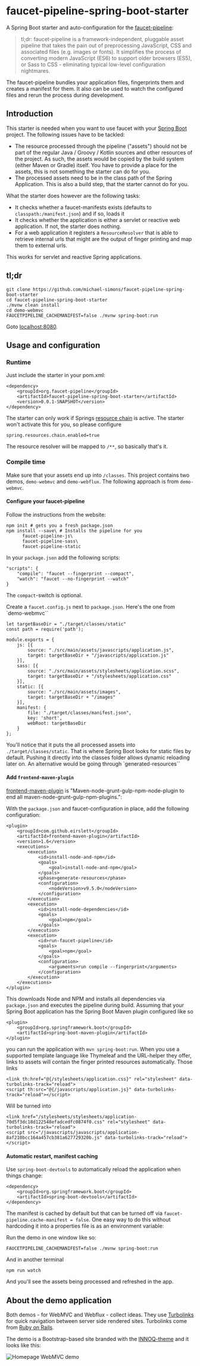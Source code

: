 # faucet-pipeline-spring-boot-starter

A Spring Boot starter and auto-configuration for the [faucet-pipeline](http://www.faucet-pipeline.org):

> tl;dr: faucet-pipeline is a framework-independent, pluggable asset pipeline that takes the pain out of preprocessing JavaScript, CSS and associated files (e.g. images or fonts). It simplifies the process of converting modern JavaScript (ES6) to support older browsers (ES5), or Sass to CSS - eliminating typical low-level configuration nightmares.

The faucet-pipeline bundles your application files, fingerprints them and creates a manifest for them. It also can be used to watch the configured files and rerun the process during development.

## Introduction

This starter is needed when you want to use faucet with your [Spring Boot](https://projects.spring.io/spring-boot/) project. The following issues have to be tackled: 

* The resource processed through the pipeline ("assets") should not be part of the regular Java / Groovy / Kotlin sources and other resources of the project. As such, the assets would be copied by the build system (either Maven or Gradle) itself. You have to provide a place for the assets, this is not something the starter can do for you.
* The processed assets need to be in the class path of the Spring Application. This is also a build step, that the starter cannot do for you. 

What the starter does however are the following tasks:

* It checks whether a faucet-manifests exists (defaults to `classpath:/manifest.json`) and if so, loads it
* It checks whether the application is either a servlet or reactive web application. If not, the starter does nothing.
* For a web application it registers a `ResourceResolver` that is able to retrieve internal urls that might are the output of finger printing and map them to external urls. 

This works for servlet and reactive Spring applications.

## tl;dr

    git clone https://github.com/michael-simons/faucet-pipeline-spring-boot-starter
    cd faucet-pipeline-spring-boot-starter
    ./mvnw clean install
    cd demo-webmvc
    FAUCETPIPELINE_CACHEMANIFEST=false ./mvnw spring-boot:run 

Goto [localhost:8080](http://localhost:8080).

## Usage and configuration

### Runtime

Just include the starter in your pom.xml:

```
<dependency>
    <groupId>org.faucet-pipeline</groupId>
    <artifactId>faucet-pipeline-spring-boot-starter</artifactId>
    <version>0.0.1-SNAPSHOT</version>
</dependency>
```

The starter can only work if Springs [resource chain](https://docs.spring.io/spring/docs/5.0.4.RELEASE/spring-framework-reference/web.html#mvc-config-static-resources) is active. The starter won't activate this for you, so please configure

    spring.resources.chain.enabled=true

The resource resolver will be mapped to `/**`, so basically that's it.

### Compile time

Make sure that your assets end up into `/classes`. This project contains two demos, `demo-webmvc` and `demo-webflux`. The following approach is from `demo-webmvc`.

#### Configure your faucet-pipeline

Follow the instructions from the website:

    npm init # gets you a fresh package.json
    npm install --save\ # Installs the pipeline for you
          faucet-pipeline-js\
          faucet-pipeline-sass\
          faucet-pipeline-static
          
In your `package.json` add the following scripts:

    "scripts": {
        "compile": "faucet --fingerprint --compact",
        "watch": "faucet --no-fingerprint --watch"
    }
    
The `compact`-switch is optional.

Create a `faucet.config.js` next to `package.json`. Here's the one from `demo-webmvc`` 

    let targetBaseDir = "./target/classes/static"
    const path = require('path');
    
    module.exports = {
        js: [{
            source: "./src/main/assets/javascripts/application.js",
            target: targetBaseDir + "/javascripts/application.js"
        }],
        sass: [{
            source: "./src/main/assets/stylesheets/application.scss",
            target: targetBaseDir + "/stylesheets/application.css"
        }],
        static: [{
            source: "./src/main/assets/images",
            target: targetBaseDir + "/images"
        }],
        manifest: {
            file: "./target/classes/manifest.json",
            key: 'short',
            webRoot: targetBaseDir
        }
    };
    
You'll notice that it puts the all processed assets into `./target/classes/static`. That is where Spring Boot looks for static files by default. Pushing it directly into the classes folder allows dynamic reloading later on. An alternative would be going through `generated-resources``

#### Add `frontend-maven-plugin`

[frontend-maven-plugin](https://github.com/eirslett/frontend-maven-plugin) is "Maven-node-grunt-gulp-npm-node-plugin to end all maven-node-grunt-gulp-npm-plugins.":

With the `package.json` and faucet-configuration in place, add the following configuration:

    <plugin>
        <groupId>com.github.eirslett</groupId>
        <artifactId>frontend-maven-plugin</artifactId>
        <version>1.6</version>
        <executions>
            <execution>
                <id>install-node-and-npm</id>
                <goals>
                    <goal>install-node-and-npm</goal>
                </goals>
                <phase>generate-resources</phase>
                <configuration>
                    <nodeVersion>v9.5.0</nodeVersion>
                </configuration>
            </execution>
            <execution>
                <id>install-node-dependencies</id>
                <goals>
                    <goal>npm</goal>
                </goals>
            </execution>
            <execution>
                <id>run-faucet-pipeline</id>
                <goals>
                    <goal>npm</goal>
                </goals>
                <configuration>
                    <arguments>run compile --fingerprint</arguments>
                </configuration>
            </execution>
        </executions>
    </plugin>

This downloads Node and NPM and installs all dependencies via `package.json` and executes the pipeline during build. Assuming that your Spring Boot application has the Spring Boot Maven plugin configured like so

    <plugin>
        <groupId>org.springframework.boot</groupId>
        <artifactId>spring-boot-maven-plugin</artifactId>
    </plugin>
    
you can run the application with `mvn spring-boot:run`. When you use a supported template language like Thymeleaf and the URL-helper they offer, links to assets will contain the finger printed resources automatically. Those links 

    <link th:href="@{/stylesheets/application.css}" rel="stylesheet" data-turbolinks-track="reload">
    <script th:src="@{/javascripts/application.js}" data-turbolinks-track="reload"></script>

Will be turned into

    <link href="/stylesheets/stylesheets/application-70d5f3dc18d122548efadcedfc0874f0.css" rel="stylesheet" data-turbolinks-track="reload">
    <script src="/javascripts/javascripts/application-8af210bcc164a457cb381a627729320b.js" data-turbolinks-track="reload"></script> 

#### Automatic restart, manifest caching

Use `spring-boot-devtools` to automatically reload the application when things change:

    <dependency>
        <groupId>org.springframework.boot</groupId>
        <artifactId>spring-boot-devtools</artifactId>
    </dependency>

The manifest is cached by default but that can be turned off via `faucet-pipeline.cache-manifest = false`. One easy way to do this without hardcoding it into a properties file is as an environment variable:

Run the demo in one window like so:

    FAUCETPIPELINE_CACHEMANIFEST=false ./mvnw spring-boot:run
    
And in another terminal  

    npm run watch
    
And you'll see the assets being processed and refreshed in the app.

## About the demo application

Both demos - for WebMVC and Webflux - collect ideas. They use [Turbolinks](https://github.com/turbolinks/turbolinks) for quick navigation between server side rendered sites. Turbolinks come from [Ruby on Rails](http://rubyonrails.org). 

The demo is a Bootstrap-based site branded with the [INNOQ-theme](https://github.com/innoq/innoq-bootstrap-theme) and it looks like this:

![Homepage WebMVC demo](./images/demo-webmvc.png)

